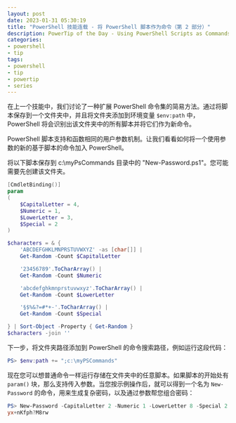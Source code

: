 ```yaml
---
layout: post
date: 2023-01-31 05:30:19
title: "PowerShell 技能连载 - 将 PowerShell 脚本作为命令（第 2 部分）"
description: PowerTip of the Day - Using PowerShell Scripts as Commands (Part 2)
categories:
- powershell
- tip
tags:
- powershell
- tip
- powertip
- series
---
```

在上一个技能中，我们讨论了一种扩展 PowerShell 命令集的简易方法。通过将脚本保存到一个文件夹中，并且将文件夹添加到环境变量 `$env:path` 中，PowerShell 将会识别出该文件夹中的所有脚本并将它们作为新命令。

PowerShell 脚本支持和函数相同的用户参数机制。让我们看看如何将一个使用参数的新的基于脚本的命令加入 PowerShell。

将以下脚本保存到 c:\myPsCommands 目录中的 "New-Password.ps1"。您可能需要先创建该文件夹。

```powershell
[CmdletBinding()]
param
(
    $CapitalLetter = 4,
    $Numeric = 1,
    $LowerLetter = 3,
    $Special = 2
)

$characters = & {
    'ABCDEFGHKLMNPRSTUVWXYZ' -as [char[]] |
    Get-Random -Count $CapitalLetter

    '23456789'.ToCharArray() |
    Get-Random -Count $Numeric

    'abcdefghkmnprstuvwxyz'.ToCharArray() |
    Get-Random -Count $LowerLetter

    '§$%&?=#*+-'.ToCharArray() |
    Get-Random -Count $Special

} | Sort-Object -Property { Get-Random }
$characters -join ''
```

下一步，将文件夹路径添加到 PowerShell 的命令搜索路径，例如运行这段代码：

```powershell
PS> $env:path += ";c:\myPSCommands"
```

现在您可以想普通命令一样运行存储在文件夹中的任意脚本。如果脚本的开始处有 `param()` 块，那么支持传入参数。当您按示例操作后，就可以得到一个名为 `New-Password` 的命令，用来生成复杂密码，以及通过参数帮您组合密码：

```powershell
PS> New-Password -CapitalLetter 2 -Numeric 1 -LowerLetter 8 -Special 2
yx+nKfph?M8rw
```
<!--本文国际来源：[Using PowerShell Scripts as Commands (Part 2)](https://blog.idera.com/database-tools/powershell/powertips/using-powershell-scripts-as-commands-part-2/)-->

